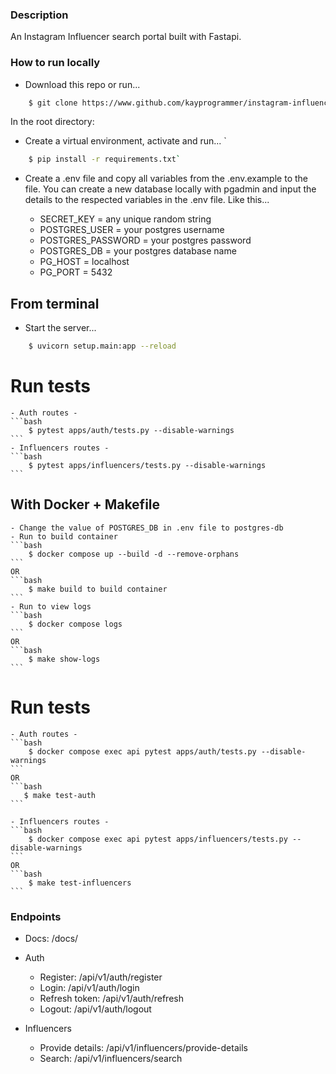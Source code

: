 ### Description

An Instagram Influencer search portal built with Fastapi.
### How to run locally
* Download this repo or run... 
```bash
    $ git clone https://www.github.com/kayprogrammer/instagram-influencers/
```

In the root directory:

- Create a virtual environment, activate and run... `
```bash
    $ pip install -r requirements.txt`
```

- Create a .env file and copy all variables from the .env.example to the file.
    You can create a new database locally with pgadmin and input the details to the respected variables in the .env file. Like this...

    * SECRET_KEY = any unique random string
    * POSTGRES_USER = your postgres username
    * POSTGRES_PASSWORD = your postgres password
    * POSTGRES_DB = your postgres database name
    * PG_HOST = localhost
    * PG_PORT = 5432

## From terminal

- Start the server... 
```bash
    $ uvicorn setup.main:app --reload
```

# Run tests
    - Auth routes - 
    ```bash
        $ pytest apps/auth/tests.py --disable-warnings
    ```
    - Influencers routes - 
    ```bash
        $ pytest apps/influencers/tests.py --disable-warnings
    ```

## With Docker + Makefile
    - Change the value of POSTGRES_DB in .env file to postgres-db
    - Run to build container
    ```bash
        $ docker compose up --build -d --remove-orphans
    ``` 
    OR 
    ```bash
        $ make build to build container
    ```
    - Run to view logs 
    ```bash
        $ docker compose logs
    ``` 
    OR 
    ```bash
        $ make show-logs
    ```

# Run tests
    - Auth routes - 
    ```bash
        $ docker compose exec api pytest apps/auth/tests.py --disable-warnings
    ```
    OR
    ```bash
       $ make test-auth
    ```

    - Influencers routes - 
    ```bash
        $ docker compose exec api pytest apps/influencers/tests.py --disable-warnings
    ```
    OR
    ```bash
        $ make test-influencers
    ```

### Endpoints
- Docs: /docs/ 
- Auth 
    * Register: /api/v1/auth/register
    * Login: /api/v1/auth/login
    * Refresh token: /api/v1/auth/refresh
    * Logout: /api/v1/auth/logout

- Influencers
    * Provide details: /api/v1/influencers/provide-details
    * Search: /api/v1/influencers/search
